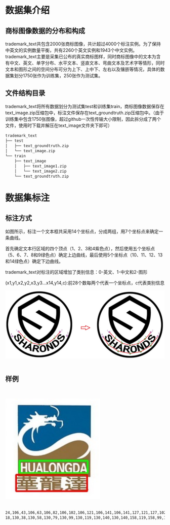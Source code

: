 # 数据集介绍
## 商标图像数据的分布和构成
trademark_text共包含2000张商标图像，共计超过4000个标注实例。为了保持中英文的实例数量平衡，共有2260个英文实例和1943个中文实例。trademark_text主要是采集已公布的真实商标图样，同时商标图像中的文本为含有中文、英文、单字分布、水平文本、竖直文本、弯曲文本及艺术字等情形，同时文本和图形之间的空间分布可分为上下、上中下、左右以及镶嵌等情况，具体的数据集划分1750张作为训练集，250张作为测试集。
## 文件结构目录
trademark_text将所有数据划分为测试集test和训练集train，商标图像数据保存在text_image.zip压缩包中，标注文件保存在text_groundtruth.zip压缩包中。（由于训练集中包含1750张图像，超过github一次性传输大小限制，因此拆分成了两个文件，使用时下载并解压在text_image文件夹下即可）
```none
trademark_text
├── test
│   ├── text_groundtruth.zip
│   └── text_image.zip
└── train
    ├── text_image
    │   ├── text_image1.zip
    │   └── text_image2.zip
    └── text_groundtruth.zip
```
# 数据集标注
## 标注方式
如图所示，标注一个文本框共采用14个坐标点，分成两组，用7个坐标点来确定一条曲线。

首先确定文本行区域的四个顶点（1、2、3和4紫色点），然后使用五个坐标点（5、6、7、8和9绿色点）确定上边曲线，最后使用5个坐标点（10、11、12、13和14绿色点）确定下边曲线。

trademark_text对标注的区域增加了类别信息：0-英文、1-中文和2-图形

(x1,y1,x2,y2,x3,y3...x14,y14,c):前28个数每两个代表一个坐标点，c代表类别信息
<br/><div align=center><img src="https://github.com/kongbailongtian/trademark_text/blob/main/%E6%A0%87%E6%B3%A8%E7%A4%BA%E6%84%8F.jpg" width="600" align="center"/></div><br/>


## 样例
<br/><div align=left><img src="https://github.com/kongbailongtian/trademark_text/blob/main/example.jpg" width="300"/></div><br/>
```none
24,106,43,106,63,106,82,106,102,106,121,106,141,106,141,127,121,127,102,127,82,127,63,127,43,127,24,127,0
18,130,38,130,58,130,79,130,99,130,119,130,140,130,140,158,119,158,99,158,79,158,58,158,38,158,18,158,1
```
